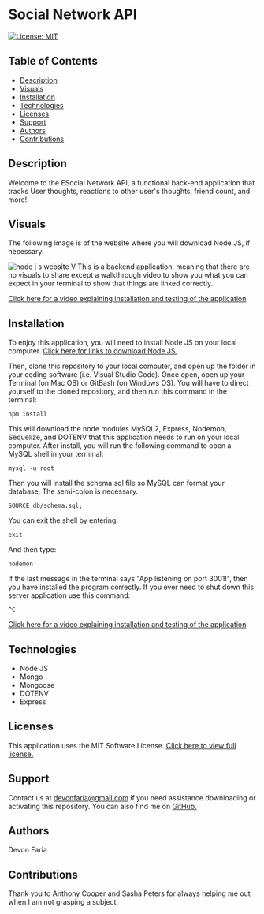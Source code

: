 # Social Network API

[![License: MIT](https://img.shields.io/badge/License-MIT-yellow.svg)](https://opensource.org/licenses/MIT)

## Table of Contents

* [Description](#description)
* [Visuals](#visuals)
* [Installation](#installation)
* [Technologies](#technologies)
* [Licenses](#licenses)
* [Support](#support)
* [Authors](#authors)
* [Contributions](#contributions)

## Description

Welcome to the ESocial Network API, a functional back-end application that tracks User thoughts, reactions to other user's thoughts, friend count, and more!  

## Visuals

The following image is of the website where you will download Node JS, if necessary.

![node j s website](./Assets/images/Download-Node-js.png)
V
This is a backend application, meaning that there are no visuals to share except a walkthrough video to show you what you can expect in your terminal to show that things are linked correctly. 

[Click here for a video explaining installation and testing of the application](https://drive.google.com/file/d/18LL3mpnkWB_sBItLjntgRZ4OAQmvft6M/view?usp=sharing)

## Installation

To enjoy this application, you will need to install Node JS on your local computer. [Click here for links to download Node JS.](https://nodejs.org/en/download/)

Then, clone this repository to your local computer, and open up the folder in your coding software (i.e. Visual Studio Code). Once open, open up your Terminal (on Mac OS) or GitBash (on Windows OS). You will have to direct yourself to the cloned repository, and then run this command in the terminal: 

`npm install`

This will download the node modules MySQL2, Express, Nodemon, Sequelize, and DOTENV that this application needs to run on your local computer. After install, you will run the following command to open a MySQL shell in your terminal: 

`mysql -u root` 

Then you will install the schema.sql file so MySQL can format your database. The semi-colon is necessary.

`SOURCE db/schema.sql;`

You can exit the shell by entering:

`exit`

And then type:

`nodemon`

If the last message in the terminal says "App listening on port 3001!", then you have installed the program correctly. If you ever need to shut down this server application use this command:

`^C`

[Click here for a video explaining installation and testing of the application](https://drive.google.com/file/d/18LL3mpnkWB_sBItLjntgRZ4OAQmvft6M/view?usp=sharing)

## Technologies

* Node JS
* Mongo
* Mongoose
* DOTENV
* Express

## Licenses

This application uses the MIT Software License. [Click here to view full license.](LICENSE)

## Support

Contact us at devonfaria@gmail.com if you need assistance downloading or activating this repository. You can also find me on [GitHub.](https://github.com/devonfaria)

## Authors

Devon Faria

## Contributions

Thank you to Anthony Cooper and Sasha Peters for always helping me out when I am not grasping a subject.